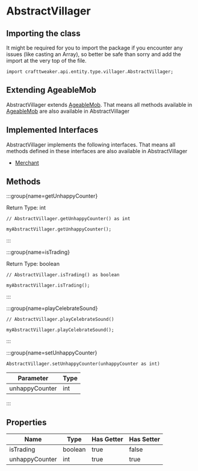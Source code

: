 # AbstractVillager

## Importing the class

It might be required for you to import the package if you encounter any issues (like casting an Array), so better be safe than sorry and add the import at the very top of the file.
```zenscript
import crafttweaker.api.entity.type.villager.AbstractVillager;
```


## Extending AgeableMob

AbstractVillager extends [AgeableMob](/vanilla/api/entity/type/misc/AgeableMob). That means all methods available in [AgeableMob](/vanilla/api/entity/type/misc/AgeableMob) are also available in AbstractVillager

## Implemented Interfaces
AbstractVillager implements the following interfaces. That means all methods defined in these interfaces are also available in AbstractVillager

- [Merchant](/vanilla/api/entity/type/villager/Merchant)

## Methods

:::group{name=getUnhappyCounter}

Return Type: int

```zenscript
// AbstractVillager.getUnhappyCounter() as int

myAbstractVillager.getUnhappyCounter();
```

:::

:::group{name=isTrading}

Return Type: boolean

```zenscript
// AbstractVillager.isTrading() as boolean

myAbstractVillager.isTrading();
```

:::

:::group{name=playCelebrateSound}

```zenscript
// AbstractVillager.playCelebrateSound()

myAbstractVillager.playCelebrateSound();
```

:::

:::group{name=setUnhappyCounter}

```zenscript
AbstractVillager.setUnhappyCounter(unhappyCounter as int)
```

|   Parameter    | Type |
|----------------|------|
| unhappyCounter | int  |


:::


## Properties

|      Name      |  Type   | Has Getter | Has Setter |
|----------------|---------|------------|------------|
| isTrading      | boolean | true       | false      |
| unhappyCounter | int     | true       | true       |

